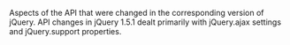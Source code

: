 Aspects of the API that were changed in the corresponding version of jQuery. API changes in jQuery 1.5.1 dealt primarily with jQuery.ajax settings and jQuery.support properties.